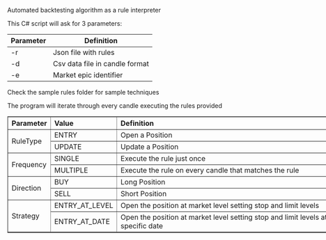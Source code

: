 Automated backtesting algorithm as a rule interpreter

This C# script will ask for 3 parameters:

| Parameter |   Definition                     |
|-----------|----------------------------------|
| -r        |  Json file with rules            |
| -d        |  Csv data file in candle format  |
| -e        |  Market epic identifier          |

Check the sample rules folder for sample techniques

The program will iterate through every candle executing the rules provided

<table style="width:800px;text-align:left;" border="1">
    <thead>
        <tr>
            <th>Parameter</th><th>Value</th><th>Definition</th>
        </tr>
    </thead>
    <tbody>
        <tr>
            <td rowspan="2">RuleType</td><td>ENTRY</td><td>Open a Position</td>
        </tr>
        <tr>
            <td>UPDATE</td><td>Update a Position</td>
        </tr>
        <tr>
            <td rowspan="2">Frequency</td><td>SINGLE</td><td>Execute the rule just once</td>
        </tr>
        <tr>
            <td>MULTIPLE</td><td>Execute the rule on every candle that matches the rule</td>
        </tr>
        <tr>
            <td rowspan="2">Direction</td><td>BUY</td><td>Long Position</td>
        </tr>
        <tr>
            <td>SELL</td><td>Short Position</td>
        </tr>
        <tr>
            <td rowspan="2">Strategy</td><td>ENTRY_AT_LEVEL</td><td>Open the position at market level setting stop and limit levels</td>
        </tr>
        <tr>
            <td>ENTRY_AT_DATE</td><td>Open the position at market level setting stop and limit levels at a specific date</td>
        </tr>
    </tbody>
</table>